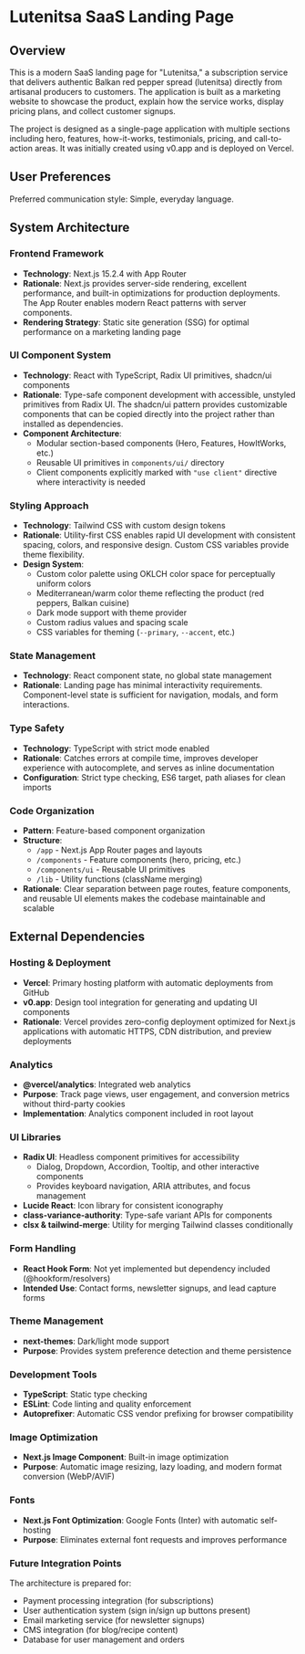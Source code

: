 # Lutenitsa SaaS Landing Page

## Overview

This is a modern SaaS landing page for "Lutenitsa," a subscription service that delivers authentic Balkan red pepper spread (lutenitsa) directly from artisanal producers to customers. The application is built as a marketing website to showcase the product, explain how the service works, display pricing plans, and collect customer signups.

The project is designed as a single-page application with multiple sections including hero, features, how-it-works, testimonials, pricing, and call-to-action areas. It was initially created using v0.app and is deployed on Vercel.

## User Preferences

Preferred communication style: Simple, everyday language.

## System Architecture

### Frontend Framework
- **Technology**: Next.js 15.2.4 with App Router
- **Rationale**: Next.js provides server-side rendering, excellent performance, and built-in optimizations for production deployments. The App Router enables modern React patterns with server components.
- **Rendering Strategy**: Static site generation (SSG) for optimal performance on a marketing landing page

### UI Component System
- **Technology**: React with TypeScript, Radix UI primitives, shadcn/ui components
- **Rationale**: Type-safe component development with accessible, unstyled primitives from Radix UI. The shadcn/ui pattern provides customizable components that can be copied directly into the project rather than installed as dependencies.
- **Component Architecture**: 
  - Modular section-based components (Hero, Features, HowItWorks, etc.)
  - Reusable UI primitives in `components/ui/` directory
  - Client components explicitly marked with `"use client"` directive where interactivity is needed

### Styling Approach
- **Technology**: Tailwind CSS with custom design tokens
- **Rationale**: Utility-first CSS enables rapid UI development with consistent spacing, colors, and responsive design. Custom CSS variables provide theme flexibility.
- **Design System**: 
  - Custom color palette using OKLCH color space for perceptually uniform colors
  - Mediterranean/warm color theme reflecting the product (red peppers, Balkan cuisine)
  - Dark mode support with theme provider
  - Custom radius values and spacing scale
  - CSS variables for theming (`--primary`, `--accent`, etc.)

### State Management
- **Technology**: React component state, no global state management
- **Rationale**: Landing page has minimal interactivity requirements. Component-level state is sufficient for navigation, modals, and form interactions.

### Type Safety
- **Technology**: TypeScript with strict mode enabled
- **Rationale**: Catches errors at compile time, improves developer experience with autocomplete, and serves as inline documentation
- **Configuration**: Strict type checking, ES6 target, path aliases for clean imports

### Code Organization
- **Pattern**: Feature-based component organization
- **Structure**:
  - `/app` - Next.js App Router pages and layouts
  - `/components` - Feature components (hero, pricing, etc.)
  - `/components/ui` - Reusable UI primitives
  - `/lib` - Utility functions (className merging)
- **Rationale**: Clear separation between page routes, feature components, and reusable UI elements makes the codebase maintainable and scalable

## External Dependencies

### Hosting & Deployment
- **Vercel**: Primary hosting platform with automatic deployments from GitHub
- **v0.app**: Design tool integration for generating and updating UI components
- **Rationale**: Vercel provides zero-config deployment optimized for Next.js applications with automatic HTTPS, CDN distribution, and preview deployments

### Analytics
- **@vercel/analytics**: Integrated web analytics
- **Purpose**: Track page views, user engagement, and conversion metrics without third-party cookies
- **Implementation**: Analytics component included in root layout

### UI Libraries
- **Radix UI**: Headless component primitives for accessibility
  - Dialog, Dropdown, Accordion, Tooltip, and other interactive components
  - Provides keyboard navigation, ARIA attributes, and focus management
- **Lucide React**: Icon library for consistent iconography
- **class-variance-authority**: Type-safe variant APIs for components
- **clsx & tailwind-merge**: Utility for merging Tailwind classes conditionally

### Form Handling
- **React Hook Form**: Not yet implemented but dependency included (@hookform/resolvers)
- **Intended Use**: Contact forms, newsletter signups, and lead capture forms

### Theme Management
- **next-themes**: Dark/light mode support
- **Purpose**: Provides system preference detection and theme persistence

### Development Tools
- **TypeScript**: Static type checking
- **ESLint**: Code linting and quality enforcement
- **Autoprefixer**: Automatic CSS vendor prefixing for browser compatibility

### Image Optimization
- **Next.js Image Component**: Built-in image optimization
- **Purpose**: Automatic image resizing, lazy loading, and modern format conversion (WebP/AVIF)

### Fonts
- **Next.js Font Optimization**: Google Fonts (Inter) with automatic self-hosting
- **Purpose**: Eliminates external font requests and improves performance

### Future Integration Points
The architecture is prepared for:
- Payment processing integration (for subscriptions)
- User authentication system (sign in/sign up buttons present)
- Email marketing service (for newsletter signups)
- CMS integration (for blog/recipe content)
- Database for user management and orders